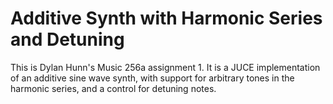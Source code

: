 # Additive Synth with Harmonic Series and Detuning

This is Dylan Hunn's Music 256a assignment 1. It is a JUCE implementation of an additive sine wave synth, with support for arbitrary tones in the harmonic series, and a control for detuning notes.